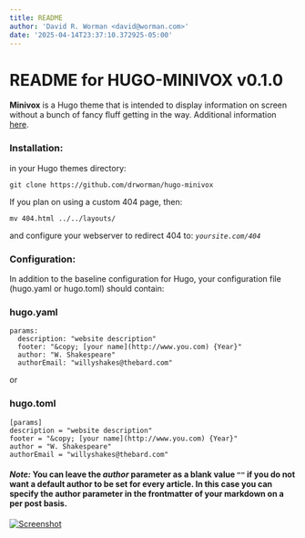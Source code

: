 ```yaml
---
title: README
author: 'David R. Worman <david@worman.com>'
date: '2025-04-14T23:37:10.372925-05:00'
---
```


# README for HUGO-MINIVOX v0.1.0
                                                                                                          
**Minivox** is a Hugo theme that is intended to display information on screen without a bunch of fancy fluff getting in the way. Additional information [here](http://hugo-minivox.worman.com/about).

### Installation:

in your Hugo themes directory:
```
git clone https://github.com/drworman/hugo-minivox
```
If you plan on using a custom 404 page, then:
```
mv 404.html ../../layouts/
```
and configure your webserver to redirect 404 to: *`yoursite.com/404`*

### Configuration:

In addition to the baseline configuration for Hugo, your configuration file (hugo.yaml or hugo.toml) should contain:

### hugo.yaml
```
params:
  description: "website description"
  footer: "&copy; [your name](http://www.you.com) {Year}"
  author: "W. Shakespeare"
  authorEmail: "willyshakes@thebard.com"

```
or

### hugo.toml
```
[params]
description = "website description"
footer = "&copy; [your name](http://www.you.com) {Year}"
author = "W. Shakespeare"
authorEmail = "willyshakes@thebard.com"
```
#### *Note:* You can leave the *author* parameter as a blank value `""` if you do not want a default author to be set for every article. In this case you can specify the author parameter in the frontmatter of your markdown on a per post basis.

[![Screenshot](https://github.com/drworman/hugo-minivox/raw/master/images/screenshot.png)](http://hugo-minivox.worman.com)
